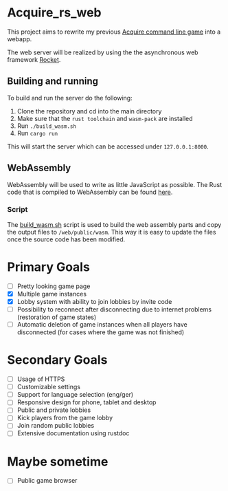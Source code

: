 # Acquire_rs_web

This project aims to rewrite my previous [Acquire command line game](https://github.com/LMH01/Acquire_rs) into a webapp.

The web server will be realized by using the the asynchronous web framework [Rocket](https://github.com/SergioBenitez/Rocket).

## Building and running
To build and run the server do the following:

1. Clone the repository and cd into the main directory
2. Make sure that the `rust toolchain` and `wasm-pack` are installed
3. Run `./build_wasm.sh`
4. Run `cargo run`

This will start the server which can be accessed under `127.0.0.1:8000`.

## WebAssembly
WebAssembly will be used to write as little JavaScript as possible. The Rust code that is compiled to WebAssembly can be found [here](wasm/).

### Script
The [build_wasm.sh](build_wasm.sh) script is used to build the web assembly parts and copy the output files to `/web/public/wasm`. This way it is easy to update the files once the source code has been modified.

# Primary Goals

- [ ] Pretty looking game page
- [X] Multiple game instances
- [X] Lobby system with ability to join lobbies by invite code
- [ ] Possibility to reconnect after disconnecting due to internet problems (restoration of game states)
- [ ] Automatic deletion of game instances when all players have disconnected (for cases where the game was not finished)

# Secondary Goals

- [ ] Usage of HTTPS
- [ ] Customizable settings
- [ ] Support for language selection (eng/ger)
- [ ] Responsive design for phone, tablet and desktop
- [ ] Public and private lobbies
- [ ] Kick players from the game lobby
- [ ] Join random public lobbies
- [ ] Extensive documentation using rustdoc

# Maybe sometime
- [ ] Public game browser
